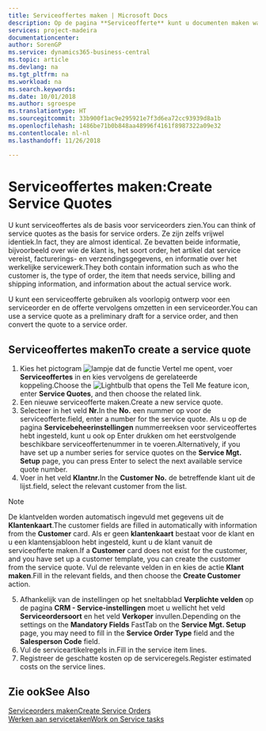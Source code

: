 ```yaml
---
title: Serviceoffertes maken | Microsoft Docs
description: Op de pagina **Serviceofferte** kunt u documenten maken waarin u op aanvraag van de klant voor serviceartikelen gegevens invoert over een service, als bijvoorbeeld herstel en onderhoud. U kunt een serviceofferte gebruiken als voorlopig ontwerp voor een serviceorder en de offerte vervolgens omzetten in een serviceorder.
services: project-madeira
documentationcenter: 
author: SorenGP
ms.service: dynamics365-business-central
ms.topic: article
ms.devlang: na
ms.tgt_pltfrm: na
ms.workload: na
ms.search.keywords: 
ms.date: 10/01/2018
ms.author: sgroespe
ms.translationtype: HT
ms.sourcegitcommit: 33b900f1ac9e295921e7f3d6ea72cc93939d8a1b
ms.openlocfilehash: 1486be71b0b848aa48996f4161f8987322a09e32
ms.contentlocale: nl-nl
ms.lasthandoff: 11/26/2018

---
```

# <a name="create-service-quotes"></a><span data-ttu-id="5efb5-104">Serviceoffertes maken:</span><span class="sxs-lookup"><span data-stu-id="5efb5-104">Create Service Quotes</span></span>
<span data-ttu-id="5efb5-105">U kunt serviceoffertes als de basis voor serviceorders zien.</span><span class="sxs-lookup"><span data-stu-id="5efb5-105">You can think of service quotes as the basis for service orders.</span></span> <span data-ttu-id="5efb5-106">Ze zijn zelfs vrijwel identiek.</span><span class="sxs-lookup"><span data-stu-id="5efb5-106">In fact, they are almost identical.</span></span> <span data-ttu-id="5efb5-107">Ze bevatten beide informatie, bijvoorbeeld over wie de klant is, het soort order, het artikel dat service vereist, facturerings- en verzendingsgegevens, en informatie over het werkelijke servicewerk.</span><span class="sxs-lookup"><span data-stu-id="5efb5-107">They both contain information such as who the customer is, the type of order, the item that needs service, billing and shipping information, and information about the actual service work.</span></span>
 
<span data-ttu-id="5efb5-108">U kunt een serviceofferte gebruiken als voorlopig ontwerp voor een serviceorder en de offerte vervolgens omzetten in een serviceorder.</span><span class="sxs-lookup"><span data-stu-id="5efb5-108">You can use a service quote as a preliminary draft for a service order, and then convert the quote to a service order.</span></span>  
  
## <a name="to-create-a-service-quote"></a><span data-ttu-id="5efb5-109">Serviceoffertes maken</span><span class="sxs-lookup"><span data-stu-id="5efb5-109">To create a service quote</span></span>  
1. <span data-ttu-id="5efb5-110">Kies het pictogram ![lampje dat de functie Vertel me opent](media/ui-search/search_small.png "Vertel me wat u wilt doen"), voer **Serviceoffertes** in en kies vervolgens de gerelateerde koppeling.</span><span class="sxs-lookup"><span data-stu-id="5efb5-110">Choose the ![Lightbulb that opens the Tell Me feature](media/ui-search/search_small.png "Tell me what you want to do") icon, enter **Service Quotes**, and then choose the related link.</span></span>  
2. <span data-ttu-id="5efb5-111">Een nieuwe serviceofferte maken.</span><span class="sxs-lookup"><span data-stu-id="5efb5-111">Create a new service quote.</span></span>  
3. <span data-ttu-id="5efb5-112">Selecteer in het veld **Nr.**</span><span class="sxs-lookup"><span data-stu-id="5efb5-112">In the **No.**</span></span> <span data-ttu-id="5efb5-113">een nummer op voor de serviceofferte.</span><span class="sxs-lookup"><span data-stu-id="5efb5-113">field, enter a number for the service quote.</span></span> <span data-ttu-id="5efb5-114">Als u op de pagina **Servicebeheerinstellingen** nummerreeksen voor serviceoffertes hebt ingesteld, kunt u ook op Enter drukken om het eerstvolgende beschikbare serviceoffertenummer in te voeren.</span><span class="sxs-lookup"><span data-stu-id="5efb5-114">Alternatively, if you have set up a number series for service quotes on the **Service Mgt. Setup** page, you can press Enter to select the next available service quote number.</span></span>  
4. <span data-ttu-id="5efb5-115">Voer in het veld **Klantnr.**</span><span class="sxs-lookup"><span data-stu-id="5efb5-115">In the **Customer No.**</span></span>  <span data-ttu-id="5efb5-116">de betreffende klant uit de lijst.</span><span class="sxs-lookup"><span data-stu-id="5efb5-116">field, select the relevant customer from the list.</span></span>  

  > [!Note]  
  >  <span data-ttu-id="5efb5-117">De klantvelden worden automatisch ingevuld met gegevens uit de **Klantenkaart**.</span><span class="sxs-lookup"><span data-stu-id="5efb5-117">The customer fields are filled in automatically with information from the **Customer** card.</span></span> <span data-ttu-id="5efb5-118">Als er geen **klantenkaart** bestaat voor de klant en u een klantensjabloon hebt ingesteld, kunt u de klant vanuit de serviceofferte maken.</span><span class="sxs-lookup"><span data-stu-id="5efb5-118">If a **Customer** card does not exist for the customer, and you have set up a customer template, you can create the customer from the service quote.</span></span> <span data-ttu-id="5efb5-119">Vul de relevante velden in en kies de actie **Klant maken**.</span><span class="sxs-lookup"><span data-stu-id="5efb5-119">Fill in the relevant fields, and then choose the **Create Customer** action.</span></span>  
  
5. <span data-ttu-id="5efb5-120">Afhankelijk van de instellingen op het sneltabblad **Verplichte velden** op de pagina **CRM - Service-instellingen** moet u wellicht het veld **Serviceordersoort** en het veld **Verkoper** invullen.</span><span class="sxs-lookup"><span data-stu-id="5efb5-120">Depending on the settings on the **Mandatory Fields** FastTab on the **Service Mgt. Setup** page, you may need to fill in the **Service Order Type** field and the **Salesperson Code** field.</span></span>  
6. <span data-ttu-id="5efb5-121">Vul de serviceartikelregels in.</span><span class="sxs-lookup"><span data-stu-id="5efb5-121">Fill in the service item lines.</span></span>  
7. <span data-ttu-id="5efb5-122">Registreer de geschatte kosten op de serviceregels.</span><span class="sxs-lookup"><span data-stu-id="5efb5-122">Register estimated costs on the service lines.</span></span>  
  
## <a name="see-also"></a><span data-ttu-id="5efb5-123">Zie ook</span><span class="sxs-lookup"><span data-stu-id="5efb5-123">See Also</span></span>  
[<span data-ttu-id="5efb5-124">Serviceorders maken</span><span class="sxs-lookup"><span data-stu-id="5efb5-124">Create Service Orders</span></span>](service-how-to-create-service-orders.md)  
[<span data-ttu-id="5efb5-125">Werken aan servicetaken</span><span class="sxs-lookup"><span data-stu-id="5efb5-125">Work on Service tasks</span></span>](service-how-to-work-on-service-tasks.md)  

 
